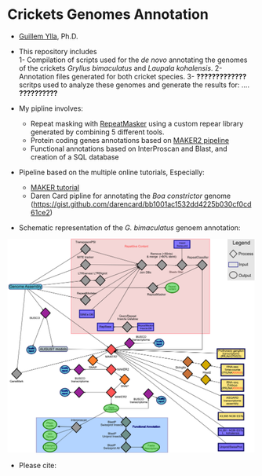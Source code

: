 # Crickets Genomes Annotation

- [Guillem Ylla](https://guillemylla.github.io/), Ph.D.

- This repository includes  
 1- Compilation of scripts used for the *de novo*  annotating the genomes of the crickets *Gryllus bimaculatus* and *Laupala kohalensis*.
 2- Annotation files generated for both cricket species.
 3- **?????????????** scritps used to analyze these genomes and generate the results for: ....  **??????????**


- My pipline involves:

	- Repeat masking with [RepeatMasker](http://www.repeatmasker.org/) using a custom repear library generated by combining 5 different tools.
	- Protein coding genes annotations based on [MAKER2 pipeline](https://www.yandell-lab.org/software/maker.html)
	- Functional annotations based on InterProscan and Blast, and creation of a SQL database

- Pipeline based on the multiple online tutorials, Especially:
	 - [MAKER tutorial](http://weatherby.genetics.utah.edu/MAKER/wiki/index.php/MAKER_Tutorial_for_WGS_Assembly_and_Annotation_Winter_School_2018)
	 - Daren Card pipline for annotating the *Boa constrictor* genome (https://gist.github.com/darencard/bb1001ac1532dd4225b030cf0cd61ce2)

- Schematic representation of the *G. bimaculatus* genoem annotation:

![G. bimaculatus pipline](G_bimaculatus/Supplementary_Figure_1_PipelineGbi.png)


- Please cite:



 


